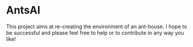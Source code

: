 # AntsAI

This project aims at re-creating the environment of an ant-house. I hope to be successful and please feel free to help or to contribute in any way you like!

